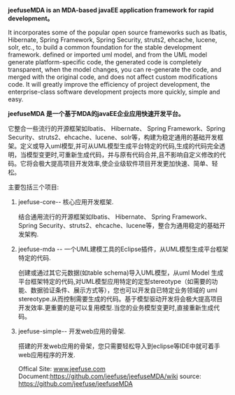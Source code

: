 <b>jeefuseMDA is an MDA-based javaEE application framework for rapid development。</b>

  It incorporates some of the popular open source frameworks such as Ibatis, Hibernate, Spring Framework, Spring Security, struts2, ehcache, lucene, solr, etc., to build a common foundation for the stable development framework. defined or imported uml model, and from the UML model generate platform-specific code, the generated code is completely transparent, when the model changes, you can re-generate the code, and merged with the original code, and does not affect custom modifications code. It will greatly improve the efficiency of project development, the enterprise-class software development projects more quickly, simple and easy.

<b>jeefuseMDA 是一个基于MDA的javaEE企业应用快速开发平台。</b>

  它整合一些流行的开源框架如Ibatis、 Hibernate、 Spring Framework、Spring Security、struts2、ehcache、lucene、solr等，构建为稳定通用的基础开发框架。定义或导入uml模型,并可从UML模型生成平台特定的代码,生成的代码完全透明，当模型变更时,可重新生成代码，并与原有代码合并,且不影响自定义修改的代码。它将会极大提高项目开发效率,使企业级软件项目开发更加快速、简单、轻松。
  
主要包括三个项目:
  
  1. jeefuse-core-- 核心应用开发框架.
  
      结合通用流行的开源框架如Ibatis、 Hibernate、 Spring Framework、Spring 	Security、struts2、ehcache、lucene等，整合为通用稳定的基础开发架构.
  2. jeefuse-mda -- 一个UML建模工具的Eclipse插件，从UML模型生成平台框架特定的代码.
 
      创建或通过其它元数据(如table schema)导入UML模型，从uml Model	生成平台框架特定的代码,对UML模型应用特定的定型stereotype（如需要的功能、数据验证条件、展示方式等），您也可以开发自已特定业务领域的	uml  stereotype.从而控制需要生成的代码。基于模型驱动开发将会极大提高项目开发效率.更重要的是可以复用模型.当您的业务模型变更时,直接重新生成代码。
 
 3. jeefuse-simple-- 开发web应用的骨架.
  
      搭建的开发web应用的骨架，您只需要轻松导入到eclipse等IDE中就可着手web应用程序的开发.


    Offical Site: www.jeefuse.com
    Document:https://github.com/jeefuse/jeefuseMDA/wiki
    source: https://github.com/jeefuse/jeefuseMDA
